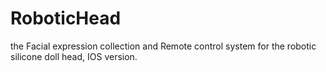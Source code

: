 # RoboticHead
the Facial expression collection and Remote control system for the robotic silicone doll head, IOS version.


